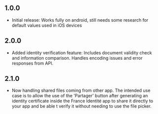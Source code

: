 ## 1.0.0

* Initial release: Works fully on android, still needs some research for default values used in iOS devices

## 2.0.0

* Added identity verification feature: Includes document validity check and information comparison. Handles encoding issues and error responses from API.

## 2.1.0

* Now handling shared files coming from other app. The intended use case is to allow the use of the 'Partager' button after generating an identity certificate inside the France Identité app to share it directly to your app and be able t verify it without needing to use the file picker.